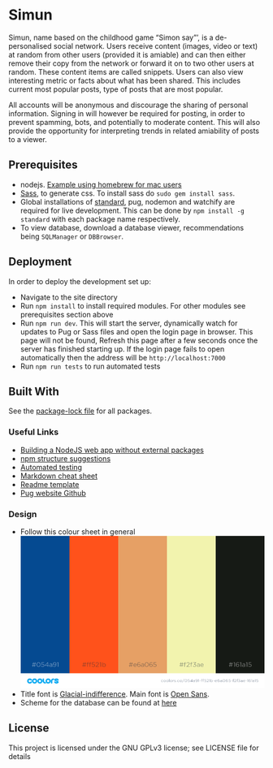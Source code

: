 # Simun

Simun, name based on the childhood game “Simon say”’, is a de-personalised social network. Users receive content (images, video or text) at random from other users (provided it is amiable) and can then either remove their copy from the network or forward it on to two other users at random. These content items are called snippets. Users can also view interesting metric or facts about what has been shared. This includes current most popular posts, type of posts that are most popular.

All accounts will be anonymous and discourage the sharing of personal information. Signing in will however be required for posting, in order to prevent spamming, bots, and potentially to moderate content. This will also provide the opportunity for interpreting trends in related amiability of posts to a viewer.

## Prerequisites

- nodejs. [Example using homebrew for mac users](https://www.dyclassroom.com/howto-mac/how-to-install-nodejs-and-npm-on-mac-using-homebrew)
- [Sass](https://sass-lang.com/), to generate css. To install sass do `sudo gem install sass`.
- Global installations of [standard](https://www.npmjs.com/package/standard), pug, nodemon and watchify are required for live development. This can be done by `npm install -g standard` with each package name respectively.
- To view database, download a database viewer, recommendations being `SQLManager` or `DBBrowser`.

## Deployment

In order to deploy the development set up:

- Navigate to the site directory
- Run `npm install` to install required modules. For other modules see prerequisites section above
- Run `npm run dev`. This will start the server, dynamically watch for updates to Pug or Sass files and open the login page in browser. This page will not be found, Refresh this page after a few seconds once the server has finished starting up. If the login page fails to open automatically then the address will be `http://localhost:7000`
- Run `npm run tests` to run automated tests

## Built With

See the [package-lock file](package-lock.json) for all packages.

### Useful Links

- [Building a NodeJS web app without external packages](https://medium.freecodecamp.org/a-no-frills-guide-to-node-js-how-to-create-a-node-js-web-app-without-external-packages-a7b480b966d2)
- [npm structure suggestions](https://blog.risingstack.com/node-hero-node-js-project-structure-tutorial/)
- [Automated testing](https://hackernoon.com/a-crash-course-on-testing-with-node-js-6c7428d3da02)
- [Markdown cheat sheet](https://github.com/adam-p/markdown-here/wiki/Markdown-Cheatsheet)
- [Readme template](https://gist.github.com/PurpleBooth/109311bb0361f32d87a2)
- [Pug website Github](https://github.com/pugjs/pug-www)

### Design

- Follow this colour sheet in general
  ![colour sheet](design/colour_scheme.png)
- Title font is [Glacial-indifference](http://scripts.sil.org/). Main font is [Open Sans](https://fonts.google.com/specimen/Open+Sans).
- Scheme for the database can be found at [here](docs/database-structure.png)

## License

This project is licensed under the GNU GPLv3 license; see LICENSE file for details
